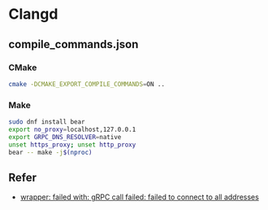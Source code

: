 # Clangd

## compile_commands.json

### CMake

```bash
cmake -DCMAKE_EXPORT_COMPILE_COMMANDS=ON ..

```

### Make

```bash
sudo dnf install bear
export no_proxy=localhost,127.0.0.1
export GRPC_DNS_RESOLVER=native
unset https_proxy; unset http_proxy
bear -- make -j$(nproc)
```


## Refer
- [wrapper: failed with: gRPC call failed: failed to connect to all addresses](https://stackoverflow.com/questions/78880003/bear-in-wsl2-but-failed-wrapper-failed-with-grpc-call-failed-failed-to-conne)
